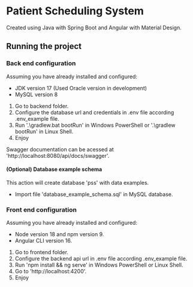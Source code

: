 # Patient Scheduling System
Created using Java with Spring Boot and Angular with Material Design.

## Running the project
### Back end configuration
Assuming you have already installed and configured:
- JDK version 17 (Used Oracle version in development)
- MySQL version 8

1. Go to backend folder.
2. Configure the database url and credentials in .env file according .env_example file.
3. Run '.\gradlew.bat bootRun' in Windows PowerShell or '.\gradlew bootRun' in Linux Shell.
4. Enjoy

Swagger documentation can be acessed at 'http://localhost:8080/api/docs/swagger'.

#### (Optional) Database example schema
This action will create database 'pss' with data examples.
- Import file 'database_example_schema.sql' in MySQL database.


### Front end configuration
Assuming you have already installed and configured:
- Node version 18 and npm version 9.
- Angular CLI version 16.

1. Go to frontend folder.
2. Configure the backend api url in .env file according .env_example file.
3. Run 'npm install && ng serve' in Windows PowerShell or Linux Shell.
4. Go to 'http://localhost:4200'.
5. Enjoy

